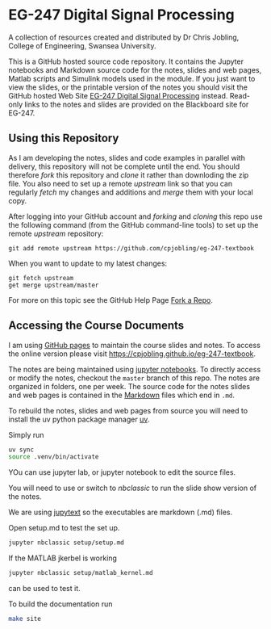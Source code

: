 # EG-247 Digital Signal Processing

A collection of resources created and distributed by
Dr Chris Jobling, College of Engineering, Swansea University.

This is a GitHub hosted source code repository. It contains the Jupyter notebooks and Markdown source code for the notes, slides and web pages, Matlab scripts and Simulink models used in the module. If you just want to view the slides, or the printable version of the notes you should visit the GitHub hosted Web Site [EG-247 Digital Signal Processing](http://cpjobling.github.io/eg-247-textbook) instead. Read-only links to the notes and slides are provided on the Blackboard site for EG-247.


## Using this Repository

As I am developing the notes, slides and code examples in parallel with delivery, this repository will not be complete until the end. You should therefore *fork* this repository and *clone* it rather than downloding the zip file. You also need to set up a remote *upstream* link so that you can regularly *fetch* my changes and additions and *merge* them with your local copy.

After logging into your GitHub account and *forking* and *cloning* this repo use the following command (from the GitHub command-line tools) to set up the remote *upstream* repository:

    git add remote upstream https://github.com/cpjobling/eg-247-textbook

When you want to update to my latest changes:

    git fetch upstream
    get merge upstream/master

For more on this topic see the GitHub Help Page [Fork a Repo](https://help.github.com/articles/fork-a-repo).

## Accessing the Course Documents

I am using [GitHub pages](https://pages.github.com/) to maintain the course slides and notes. To access the online version please visit <https://cpjobling.github.io/eg-247-textbook>.

The notes are being maintained using [jupyter notebooks](http://jupytor.org).
To directly access or modify the notes, checkout the `master` branch of this repo. The notes are organized in folders, one per week. The source code for the notes slides and web pages is contained in the [Markdown](http://daringfireball.net/projects/markdown/syntax) files which end in `.md`.

To rebuild the notes, slides and web pages from source you will need to install the
uv python package manager [uv](https://docs.astral.sh/uv/).

Simply run

```bash
uv sync
source .venv/bin/activate
```

YOu can use jupyter lab, or jupyter notebook to edit the source files.

You will need to use or switch to *nbclassic* to run the 
slide show version of the notes.

We are using [jupytext](https://jupytext.readthedocs.io/en/latest/index.html) so the executables are markdown (.md) files.

Open setup.md to test the set up.

```bash
jupyter nbclassic setup/setup.md
```

If the MATLAB jkerbel is working

```bash
jupyter nbclassic setup/matlab_kernel.md
```

can be used to test it.

To build the documentation run

```bash
make site
```

